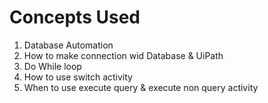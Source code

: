 # Concepts Used

1) Database Automation
2) How to make connection wid Database & UiPath
3) Do While loop
4) How to use switch activity
5) When to use execute query & execute non query activity